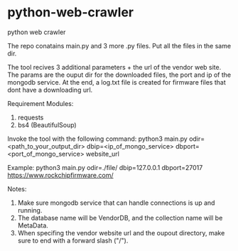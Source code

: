 # python-web-crawler
python web crawler

The repo conatains main.py and 3 more .py files.
Put all the files in the same dir.

The tool recives 3 additional parameters + the url of the vendor web site.
The params are the ouput dir for the downloaded files, the port and ip of the mongodb service.
At the end, a log.txt file is created for firmware files that dont have a downloading url.

Requirement Modules:
1. requests
2. bs4 (BeautifulSoup)

Invoke the tool with the following command:
python3 main.py odir=<path_to_your_output_dir> dbip=<ip_of_mongo_service> dbport=<port_of_mongo_service> website_url

Example:
python3 main.py odir=./file/ dbip=127.0.0.1 dbport=27017 https://www.rockchipfirmware.com/

Notes:
  1. Make sure mongodb service that can handle connections is up and running.
  2. The database name will be VendorDB, and the collection name will be MetaData.
  3. When specifing the vendor website url and the oupout directory, make sure to end with a forward slash ("/"). 
